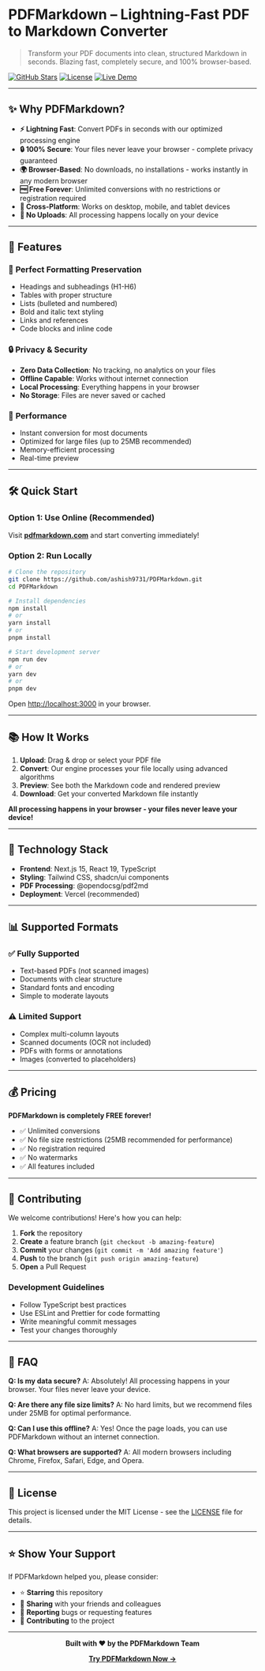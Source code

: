 # PDFMarkdown – Lightning-Fast PDF to Markdown Converter

> Transform your PDF documents into clean, structured Markdown in seconds. Blazing fast, completely secure, and 100% browser-based.

[![GitHub Stars](https://img.shields.io/github/stars/ashish9731/PDFMarkdown?style=for-the-badge&logo=github&color=blue)](https://github.com/ashish9731/PDFMarkdown/stargazers)
[![License](https://img.shields.io/badge/license-MIT-green.svg?style=for-the-badge)](LICENSE)
[![Live Demo](https://img.shields.io/badge/Live-Demo-orange.svg?style=for-the-badge)](https://pdfmarkdown.com)

---

## ✨ Why PDFMarkdown?

- **⚡ Lightning Fast**: Convert PDFs in seconds with our optimized processing engine
- **🔒 100% Secure**: Your files never leave your browser - complete privacy guaranteed
- **🌍 Browser-Based**: No downloads, no installations - works instantly in any modern browser
- **🆓 Free Forever**: Unlimited conversions with no restrictions or registration required
- **📱 Cross-Platform**: Works on desktop, mobile, and tablet devices
- **🚫 No Uploads**: All processing happens locally on your device

---

## 🚀 Features

### 🎨 **Perfect Formatting Preservation**
- Headings and subheadings (H1-H6)
- Tables with proper structure
- Lists (bulleted and numbered)
- Bold and italic text styling
- Links and references
- Code blocks and inline code

### 🔒 **Privacy & Security**
- **Zero Data Collection**: No tracking, no analytics on your files
- **Offline Capable**: Works without internet connection
- **Local Processing**: Everything happens in your browser
- **No Storage**: Files are never saved or cached

### 💨 **Performance**
- Instant conversion for most documents
- Optimized for large files (up to 25MB recommended)
- Memory-efficient processing
- Real-time preview

---

## 🛠️ Quick Start

### Option 1: Use Online (Recommended)
Visit [**pdfmarkdown.com**](https://pdfmarkdown.com) and start converting immediately!

### Option 2: Run Locally
```bash
# Clone the repository
git clone https://github.com/ashish9731/PDFMarkdown.git
cd PDFMarkdown

# Install dependencies
npm install
# or
yarn install
# or
pnpm install

# Start development server
npm run dev
# or
yarn dev
# or
pnpm dev
```

Open [http://localhost:3000](http://localhost:3000) in your browser.

---

## 📚 How It Works

1. **Upload**: Drag & drop or select your PDF file
2. **Convert**: Our engine processes your file locally using advanced algorithms
3. **Preview**: See both the Markdown code and rendered preview
4. **Download**: Get your converted Markdown file instantly

**All processing happens in your browser - your files never leave your device!**

---

## 🎨 Technology Stack

- **Frontend**: Next.js 15, React 19, TypeScript
- **Styling**: Tailwind CSS, shadcn/ui components
- **PDF Processing**: @opendocsg/pdf2md
- **Deployment**: Vercel (recommended)

---

## 📊 Supported Formats

### ✅ **Fully Supported**
- Text-based PDFs (not scanned images)
- Documents with clear structure
- Standard fonts and encoding
- Simple to moderate layouts

### ⚠️ **Limited Support**
- Complex multi-column layouts
- Scanned documents (OCR not included)
- PDFs with forms or annotations
- Images (converted to placeholders)

---

## 💰 Pricing

**PDFMarkdown is completely FREE forever!**

- ✅ Unlimited conversions
- ✅ No file size restrictions (25MB recommended for performance)
- ✅ No registration required
- ✅ No watermarks
- ✅ All features included

---

## 🤝 Contributing

We welcome contributions! Here's how you can help:

1. **Fork** the repository
2. **Create** a feature branch (`git checkout -b amazing-feature`)
3. **Commit** your changes (`git commit -m 'Add amazing feature'`)
4. **Push** to the branch (`git push origin amazing-feature`)
5. **Open** a Pull Request

### Development Guidelines
- Follow TypeScript best practices
- Use ESLint and Prettier for code formatting
- Write meaningful commit messages
- Test your changes thoroughly

---

## 📝 FAQ

**Q: Is my data secure?**
A: Absolutely! All processing happens in your browser. Your files never leave your device.

**Q: Are there any file size limits?**
A: No hard limits, but we recommend files under 25MB for optimal performance.

**Q: Can I use this offline?**
A: Yes! Once the page loads, you can use PDFMarkdown without an internet connection.

**Q: What browsers are supported?**
A: All modern browsers including Chrome, Firefox, Safari, Edge, and Opera.

---

## 📜 License

This project is licensed under the MIT License - see the [LICENSE](LICENSE) file for details.

---

## ⭐ Show Your Support

If PDFMarkdown helped you, please consider:

- ⭐ **Starring** this repository
- 💬 **Sharing** with your friends and colleagues
- 🐛 **Reporting** bugs or requesting features
- 📝 **Contributing** to the project

---

<div align="center">

**Built with ❤️ by the PDFMarkdown Team**

[**Try PDFMarkdown Now →**](https://pdfmarkdown.com)

</div> 
